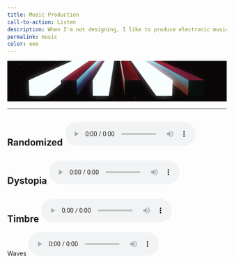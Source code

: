 ```yaml
---
title: Music Production
call-to-action: Listen
description: When I'm not designing, I like to produce electronic music.
permalink: music
color: eee
---
```


![header](/img/music.jpg)

---

Randomized
<audio
  controls
  src="/mp3/randomized.mp3">
  Your browser does not support the <code>audio</code> element.
</audio>
---
Dystopia
<audio
  controls
  src="/mp3/dystopia.mp3">
  Your browser does not support the <code>audio</code> element.
</audio>
---
Timbre
<audio
  controls
  src="/mp3/timbre.mp3">
  Your browser does not support the <code>audio</code> element.
</audio>
---
Waves
<audio
  controls
  src="/mp3/waves.mp3">
  Your browser does not support the <code>audio</code> element.
</audio>
